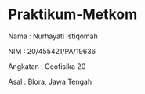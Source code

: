 # Praktikum-Metkom

Nama      : Nurhayati Istiqomah

NIM       : 20/455421/PA/19636

Angkatan  : Geofisika 20

Asal      : Blora, Jawa Tengah

